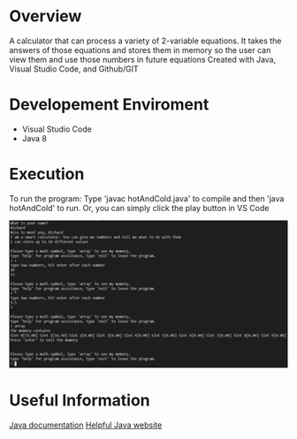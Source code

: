 # Overview
A calculator that can process a variety of 2-variable equations. It takes the answers of those equations and stores them in memory so the user can view them and use those numbers in future equations Created with Java, Visual Studio Code, and Github/GIT

# Developement Enviroment

* Visual Studio Code
* Java 8


# Execution

To run the program: Type 'javac hotAndCold.java' to compile and then 'java hotAndCold' to run. Or, you can simply click the play button in VS Code

![A screenshot of the program running, showing off solved equations in the memory](screenshot.png)

# Useful Information

[Java documentation](https://docs.oracle.com/javase/tutorial/)
[Helpful Java website](https://www.w3schools.com/java/default.asp)